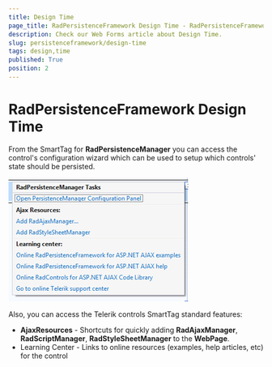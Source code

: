 ```yaml
---
title: Design Time
page_title: RadPersistenceFramework Design Time - RadPersistenceFramework
description: Check our Web Forms article about Design Time.
slug: persistenceframework/design-time
tags: design,time
published: True
position: 2
---
```


# RadPersistenceFramework Design Time



From the SmartTag for **RadPersistenceManager** you can access the control's configuration wizard which can be used to setup which controls' state should	be persisted.

![persistence-framework-smart-tag](images/persistence-framework-smart-tag.png)

Also, you can access the Telerik controls SmartTag standard features:

* **AjaxResources** - Shortcuts for quickly adding **RadAjaxManager**, **RadScriptManager**, **RadStyleSheetManager** to the **WebPage**.
* Learning Center - Links to online resources (examples, help articles, etc) for the control
